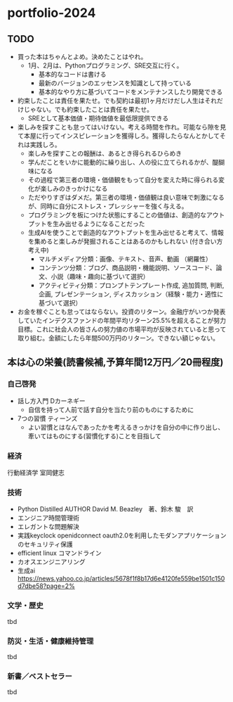 # portfolio-2024

## TODO

- 買った本はちゃんとよめ。決めたことはやれ。
  - 1月、2月は、Pythonプログラミング、SRE交互に行く。
      - 基本的なコードは書ける
      - 最新のバージョンのエッセンスを知識として持っている
      - 基本的なやり方に基づいてコードをメンテナンスしたり開発できる
- 約束したことは責任を果たせ。でも契約は最初1ヶ月だけだし人生はそれだけじゃない。でも約束したことは責任を果たせ。
  - SREとして基本価値・期待価値を最低限提供できる
- 楽しみを探すことも怠ってはいけない。考える時間を作れ。可能なら隙を見て本屋に行ってインスピレーションを獲得しろ。獲得したらなんとかしてそれは実践しろ。
  - 楽しみを探すことの報酬は、あるとき得られるひらめき
  - 学んだことをいかに能動的に繰り出し、人の役に立てられるかが、醍醐味になる
  - その過程で第三者の環境・価値観をもって自分を変えた時に得られる変化が楽しみのきっかけになる
  - ただやりすぎはダメだ。第三者の環境・価値観は良い意味で刺激になるが、同時に自分にストレス・プレッシャーを強く与える。
  - プログラミングを板につけた状態にすることの価値は、創造的なアウトプットを生み出せるようになることだった
  - 生成AIを使うことで創造的なアウトプットを生み出せると考えて、情報を集めると楽しみが発掘されることはあるのかもしれない (付き合い方考え中)
    - マルチメディア分類：画像、テキスト、音声、動画 （網羅性）
    - コンテンツ分類：ブログ、商品説明・機能説明、ソースコード、論文、小説（趣味・趣向に基づいて選択）
    - アクティビティ分類：プロンプトテンプレート作成, 追加質問, 判断, 企画, プレゼンテーション, ディスカッション（経験・能力・適性に基づいて選択）
- お金を稼ぐことも怠ってはならない。投資のリターン。金融庁がいつか発表していたインデクスファンドの年間平均リターン25.5%を超えることが努力目標。これに社会人の皆さんの努力値の市場平均が反映されていると思って取り組む。金額にしたら年間500万円のリターン。できない額じゃない。

## 本は心の栄養(読書候補,予算年間12万円／20冊程度)

### 自己啓発

- 話し方入門 Dカーネギー
  - 自信を持って人前で話す自分を当たり前のものにするために
- 7つの習慣 ティーンズ
  - よい習慣とはなんであったかを考えるきっかけを自分の中に作り出し、牽いてはものにする(習慣化する)ことを目指して

### 経済

行動経済学 室岡健志

### 技術

- Python Distilled AUTHOR David M. Beazley　著、鈴木 駿　訳
- エンジニア時間管理術
- エレガントな問題解決
- 実践keyclock openidconnect oauth2.0を利用したモダンアプリケーションのセキュリティ保護
- efficient linux コマンドライン
- カオスエンジニアリング
- 生成ai https://news.yahoo.co.jp/articles/5678f1f8b17d6e4120fe559be1501c150d7dbe58?page=2%

### 文学・歴史

tbd

### 防災・生活・健康維持管理

tbd

### 新書／ベストセラー

tbd
